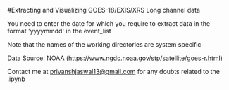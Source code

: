 #Extracting and Visualizing GOES-18/EXIS/XRS Long channel data

You need to enter the date for which you require to extract data in the format 'yyyymmdd' in the event_list

Note that the names of the working directories are system specific

Data Source: NOAA (https://www.ngdc.noaa.gov/stp/satellite/goes-r.html)

Contact me at priyanshjaswal13@gmail.com for any doubts related to the .ipynb
